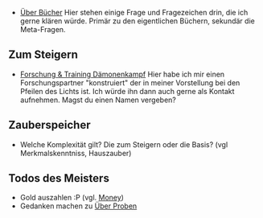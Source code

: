 * [Über Bücher](Frag%20den%20Meister/Über%20Bücher.md) Hier stehen einige Frage und Fragezeichen drin, die ich gerne klären würde. Primär zu den eigentlichen Büchern, sekundär die Meta-Fragen.

## Zum Steigern
* [Forschung & Training Dämonenkampf](Andrew/Steigern.md#Forschung%20&%20Training%20Dämonenkampf) Hier habe ich mir einen Forschungspartner "konstruiert" der in meiner Vorstellung bei den Pfeilen des Lichts ist. Ich würde ihn dann auch gerne als Kontakt aufnehmen. Magst du einen Namen vergeben?

## Zauberspeicher
* Welche Komplexität gilt? Die zum Steigern oder die Basis? (vgl Merkmalskenntniss, Hauszauber)

## Todos des Meisters
* Gold auszahlen :P (vgl. [Money](Notizen/Money.md))
* Gedanken machen zu [Über Proben](Frag%20den%20Meister/Über%20Proben.md)